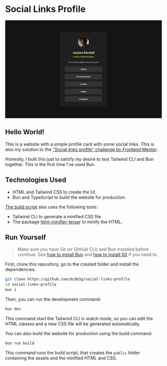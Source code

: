 # Social Links Profile

![Preview](preview.png)

## Hello World!

This is a website with a simple profile card with some social links. This is also my solution to the ["Social links profile" challenge by Frontend Mentor](https://www.frontendmentor.io/challenges/social-links-profile-UG32l9m6dQ).

Honestly, I built this just to satisfy my desire to test Tailwind CLI and Bun together. This is the first time I've used Bun.

## Technologies Used

- HTML and Tailwind CSS to create the UI.
- Bun and TypeScript to build the website for production.

[The build script](scripts/build.ts) also uses the following tools:

- Tailwind CLI to generate a minified CSS file.
- The package [html-minifier-terser](https://www.npmjs.com/package/html-minifier-terser) to minify the HTML.

## Run Yourself

> Make sure you have Git (or GitHub CLI) and Bun installed before continue. See [how to install Bun](https://bun.sh/docs/installation) and [how to install Git](https://git-scm.com/book/en/v2/Getting-Started-Installing-Git) if you need to.

First, clone this repository, go to the created folder and install the dependencies:

```sh
git clone https://github.com/dcdm3g/social-links-profile
cd social-links-profile
bun i
```

Then, you can run the development command:

```sh
bun dev
```

This command start the Tailwind CLI in watch mode, so you can edit the HTML classes and a new CSS file will be generated automatically.

You can also build the website for production using the build command:

```sh
bun run build
```

This command runs the build script, that creates the `public` folder containing the assets and the minified HTML and CSS.